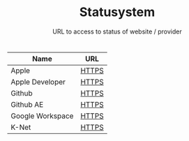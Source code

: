 <h1 align="center">Statusystem</h1>
<p align="center">URL to access to status of website / provider</p>

#
<div align="center">

| Name | URL |
|------|-----|
| Apple | <a href="https://www.apple.com/support/systemstatus">HTTPS</a> |
| Apple Developer | <a href="https://developer.apple.com/system-status">HTTPS</a> |
| Github | <a href="https://www.githubstatus.com">HTTPS</a> |
| Github AE | <a href="https://www.ghestatus.com">HTTPS</a> |
| Google Workspace | <a href="https://www.google.com/appsstatus/dashboard">HTTPS</a> |
| K-Net | <a href="https://www.k-net.fr/etat-du-reseau-et-des-services">HTTPS</a> |

</div>
